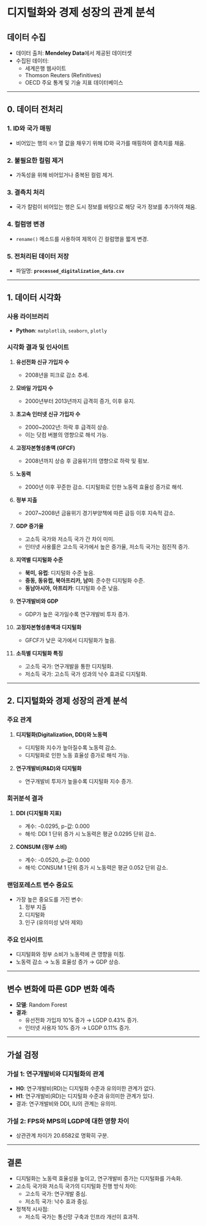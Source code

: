 # 디지털화와 경제 성장의 관계 분석

## 데이터 수집
- 데이터 출처: **Mendeley Data**에서 제공된 데이터셋
- 수집된 데이터:
  - 세계은행 웹사이트
  - Thomson Reuters (Refinitives)
  - OECD 주요 통계 및 기술 지표 데이터베이스

---

## 0. 데이터 전처리

### 1. ID와 국가 매핑
- 비어있는 행의 `국가` 열 값을 채우기 위해 ID와 국가를 매핑하여 결측치를 채움.

### 2. 불필요한 컬럼 제거
- 가독성을 위해 비어있거나 중복된 컬럼 제거.

### 3. 결측치 처리
- 국가 칼럼이 비어있는 행은 도시 정보를 바탕으로 해당 국가 정보를 추가하여 채움.

### 4. 컬럼명 변경
- `rename()` 메소드를 사용하여 제목이 긴 컬럼명을 짧게 변경.

### 5. 전처리된 데이터 저장
- 파일명: **`processed_digitalization_data.csv`**

---

## 1. 데이터 시각화

### 사용 라이브러리
- **Python**: `matplotlib`, `seaborn`, `plotly`

### 시각화 결과 및 인사이트
1. **유선전화 신규 가입자 수**
   - 2008년을 피크로 감소 추세.

2. **모바일 가입자 수**
   - 2000년부터 2013년까지 급격히 증가, 이후 유지.

3. **초고속 인터넷 신규 가입자 수**
   - 2000~2002년: 하락 후 급격히 상승.
   - 이는 닷컴 버블의 영향으로 해석 가능.

4. **고정자본형성총액 (GFCF)**
   - 2008년까지 상승 후 금융위기의 영향으로 하락 및 횡보.

5. **노동력**
   - 2000년 이후 꾸준한 감소. 디지털화로 인한 노동력 효율성 증가로 해석.

6. **정부 지출**
   - 2007~2008년 금융위기 경기부양책에 따른 급등 이후 지속적 감소.

7. **GDP 증가율**
   - 고소득 국가와 저소득 국가 간 차이 미미.
   - 인터넷 사용률은 고소득 국가에서 높은 증가율, 저소득 국가는 점진적 증가.

8. **지역별 디지털화 수준**
   - **북미, 유럽**: 디지털화 수준 높음.
   - **중동, 동유럽, 북아프리카, 남미**: 준수한 디지털화 수준.
   - **동남아시아, 아프리카**: 디지털화 수준 낮음.

9. **연구개발비와 GDP**
   - GDP가 높은 국가일수록 연구개발비 투자 증가.

10. **고정자본형성총액과 디지털화**
    - GFCF가 낮은 국가에서 디지털화가 높음.

11. **소득별 디지털화 특징**
    - 고소득 국가: 연구개발을 통한 디지털화.
    - 저소득 국가: 고소득 국가 성과의 낙수 효과로 디지털화.

---

## 2. 디지털화와 경제 성장의 관계 분석

### 주요 관계
1. **디지털화(Digitalization, DDI)와 노동력**
   - 디지털화 지수가 높아질수록 노동력 감소.
   - 디지털화로 인한 노동 효율성 증가로 해석 가능.

2. **연구개발비(R&D)와 디지털화**
   - 연구개발비 투자가 높을수록 디지털화 지수 증가.

### 회귀분석 결과
1. **DDI (디지털화 지표)**
   - 계수: -0.0295, p-값: 0.000
   - 해석: DDI 1 단위 증가 시 노동력은 평균 0.0295 단위 감소.

2. **CONSUM (정부 소비)**
   - 계수: -0.0520, p-값: 0.000
   - 해석: CONSUM 1 단위 증가 시 노동력은 평균 0.052 단위 감소.

### 랜덤포레스트 변수 중요도
- 가장 높은 중요도를 가진 변수:
  1. 정부 지출
  2. 디지털화
  3. 인구 (유의미성 낮아 제외)

### 주요 인사이트
- 디지털화와 정부 소비가 노동력에 큰 영향을 미침.
- 노동력 감소 → 노동 효율성 증가 → GDP 상승.

---

## 변수 변화에 따른 GDP 변화 예측
- **모델**: Random Forest
- **결과**:
  - 유선전화 가입자 10% 증가 → LGDP 0.43% 증가.
  - 인터넷 사용자 10% 증가 → LGDP 0.11% 증가.

---

## 가설 검정

### 가설 1: 연구개발비와 디지털화의 관계
- **H0**: 연구개발비(RD)는 디지털화 수준과 유의미한 관계가 없다.
- **H1**: 연구개발비(RD)는 디지털화 수준과 유의미한 관계가 있다.
- 결과: 연구개발비와 DDI, IU의 관계는 유의미.

### 가설 2: FPS와 MPS의 LGDP에 대한 영향 차이
- 상관관계 차이가 20.6582로 명확히 구분.

---

## 결론
- 디지털화는 노동력 효율성을 높이고, 연구개발비 증가는 디지털화를 가속화.
- 고소득 국가와 저소득 국가의 디지털화 진행 방식 차이:
  - 고소득 국가: 연구개발 중심.
  - 저소득 국가: 낙수 효과 중심.
- 정책적 시사점:
  - 저소득 국가는 통신망 구축과 인프라 개선이 효과적.
